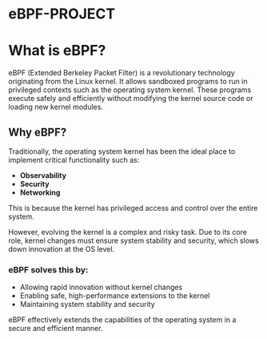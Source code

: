 # eBPF-PROJECT
# What is eBPF?

eBPF (Extended Berkeley Packet Filter) is a revolutionary technology originating from the Linux kernel. It allows sandboxed programs to run in privileged contexts such as the operating system kernel. These programs execute safely and efficiently without modifying the kernel source code or loading new kernel modules.

## Why eBPF?

Traditionally, the operating system kernel has been the ideal place to implement critical functionality such as:
- **Observability**
- **Security**
- **Networking**

This is because the kernel has privileged access and control over the entire system.

However, evolving the kernel is a complex and risky task. Due to its core role, kernel changes must ensure system stability and security, which slows down innovation at the OS level.

### eBPF solves this by:
- Allowing rapid innovation without kernel changes
- Enabling safe, high-performance extensions to the kernel
- Maintaining system stability and security

eBPF effectively extends the capabilities of the operating system in a secure and efficient manner.
